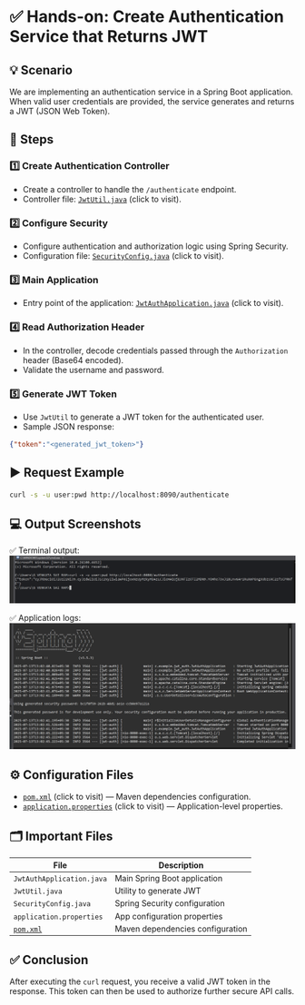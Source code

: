 # ✅ Hands-on: Create Authentication Service that Returns JWT

## 💡 Scenario

We are implementing an authentication service in a Spring Boot application. When valid user credentials are provided, the service generates and returns a JWT (JSON Web Token).

## 🧩 Steps

### 1️⃣ Create Authentication Controller

* Create a controller to handle the `/authenticate` endpoint.
* Controller file: [`JwtUtil.java`](./Code/jwt-auth/src/main/java/com/example/jwt_auth/JwtUtil.java) (click to visit).

### 2️⃣ Configure Security

* Configure authentication and authorization logic using Spring Security.
* Configuration file: [`SecurityConfig.java`](./Code/jwt-auth/src/main/java/com/example/jwt_auth/SecurityConfig.java) (click to visit).

### 3️⃣ Main Application

* Entry point of the application: [`JwtAuthApplication.java`](./Code/jwt-auth/src/main/java/com/example/jwt_auth/JwtAuthApplication.java) (click to visit).

### 4️⃣ Read Authorization Header

* In the controller, decode credentials passed through the `Authorization` header (Base64 encoded).
* Validate the username and password.

### 5️⃣ Generate JWT Token

* Use `JwtUtil` to generate a JWT token for the authenticated user.
* Sample JSON response:

```json
{"token":"<generated_jwt_token>"}
```

## ▶️ Request Example

```bash
curl -s -u user:pwd http://localhost:8090/authenticate
```

## 💻 Output Screenshots

✅ Terminal output:
![Terminal](./Output/Terminal.png)

✅ Application logs:
![Logs](./Output/Logs.png)

## ⚙️ Configuration Files

* [`pom.xml`](./Code/jwt-auth/pom.xml) (click to visit) — Maven dependencies configuration.
* [`application.properties`](./Code/jwt-auth/src/main/resources/application.properties) (click to visit) — Application-level properties.

## 🗂 Important Files

| File                                 | Description                      |
| ------------------------------------ | -------------------------------- |
| `JwtAuthApplication.java`            | Main Spring Boot application     |
| `JwtUtil.java`                       | Utility to generate JWT          |
| `SecurityConfig.java`                | Spring Security configuration    |
| `application.properties`             | App configuration properties     |
| [`pom.xml`](./Code/jwt-auth/pom.xml) | Maven dependencies configuration |

## ✅ Conclusion

After executing the `curl` request, you receive a valid JWT token in the response. This token can then be used to authorize further secure API calls.